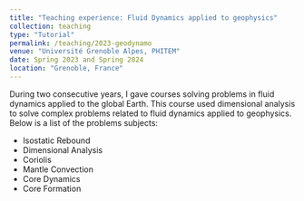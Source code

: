 ```yaml
---
title: "Teaching experience: Fluid Dynamics applied to geophysics"
collection: teaching
type: "Tutorial"
permalink: /teaching/2023-geodynamo
venue: "Université Grenoble Alpes, PHITEM"
date: Spring 2023 and Spring 2024
location: "Grenoble, France"
---
```


During two consecutive years, I gave courses solving problems in fluid dynamics applied to the global Earth. This course used dimensional analysis to solve complex problems related to fluid dynamics applied to geophysics. Below is a list of the problems subjects:

- Isostatic Rebound
- Dimensional Analysis
- Coriolis
- Mantle Convection
- Core Dynamics
- Core Formation